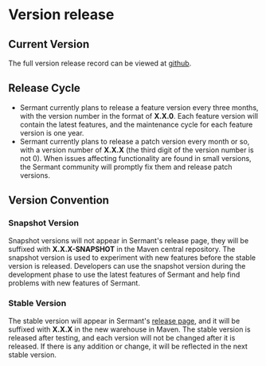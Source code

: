 # Version release

## Current Version

The full version release record can be viewed at [github](https://github.com/huaweicloud/Sermant).

## Release Cycle

- Sermant currently plans to release a feature version every three months, with the version number in the format of **X.X.0**. Each feature version will contain the latest features, and the maintenance cycle for each feature version is one year.
- Sermant currently plans to release a patch version every month or so, with a version number of **X.X.X** (the third digit of the version number is not 0). When issues affecting functionality are found in small versions, the Sermant community will promptly fix them and release patch versions.


## Version Convention

### Snapshot Version

Snapshot versions will not appear in Sermant's release page, they will be suffixed with **X.X.X-SNAPSHOT** in the Maven central repository. The snapshot version is used to experiment with new features before the stable version is released. Developers can use the snapshot version during the development phase to use the latest features of Sermant and help find problems with new features of Sermant.

### Stable Version

The stable version will appear in Sermant's [release page](https://github.com/huaweicloud/Sermant/releases), and it will be suffixed with **X.X.X** in the new warehouse in Maven. The stable version is released after testing, and each version will not be changed after it is released. If there is any addition or change, it will be reflected in the next stable version.